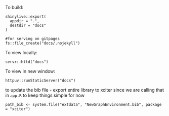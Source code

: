 To build:


```
shinylive::export(
  appdir = ".", 
  destdir = "docs"
)

#for serving on gitpages
fs::file_create("docs/.nojekyll")
```

To view locally:

    servr::httd("docs")
    
    
To view in new window:

    httpuv::runStaticServer("docs")

to update the bib file - export entire library to xciter since we are calling that in `app.R` to keep things simple for now

```
path_bib <- system.file("extdata", "NewGraphEnvironment.bib", package = "xciter")
```
